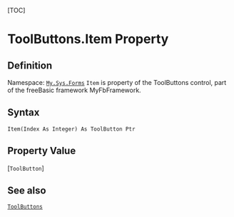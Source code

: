 [TOC]
# ToolButtons.Item Property

## Definition
Namespace: [`My.Sys.Forms`](My.Sys.Forms.md)
`Item` is property of the ToolButtons control, part of the freeBasic framework MyFbFramework.
## Syntax
```freeBasic
Item(Index As Integer) As ToolButton Ptr
```
## Property Value
[`ToolButton`]
## See also
[`ToolButtons`](ToolButtons.md)
